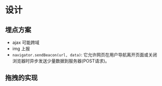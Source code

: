 # 设计

## 埋点方案

- ajax 可能跨域
- img 上报
- `navigator.sendBeacon(url, data)`:
  它允许网页在用户导航离开页面或关闭浏览器时异步发送少量数据到服务器(POST请求)。

## 拖拽的实现


